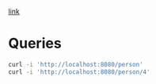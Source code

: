 [link](https://hazelcast.com/blog/migrating-from-imperative-to-reactive/)

# Queries
```bash
curl -i 'http://localhost:8080/person'
curl -i 'http://localhost:8080/person/4'
```